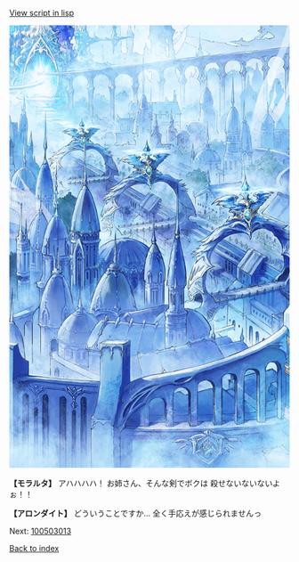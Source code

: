 [View script in lisp](../scripts/100502063.txt)

![400_angel_town_daytime.png](../images/backgrounds/400_angel_town_daytime.png)

**【モラルタ】**
アハハハハ！
お姉さん、そんな剣でボクは
殺せないないないよぉ！！

**【アロンダイト】**
どういうことですか…
全く手応えが感じられませんっ


Next: [100503013](100503013.md)

[Back to index](index.md)
